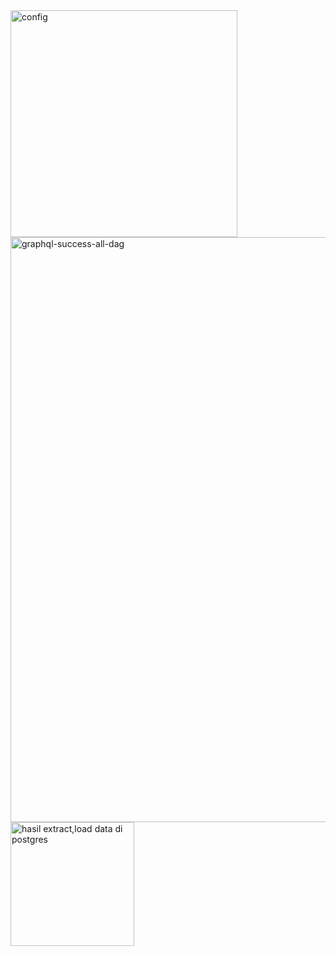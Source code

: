 <img width="363" alt="config" src="https://github.com/user-attachments/assets/7a2e5d6a-95f0-4eab-b341-91471bf8064f" />

<img width="936" alt="graphql-success-all-dag" src="https://github.com/user-attachments/assets/c2819e49-7730-4700-8d44-826f9cdc8162" />

<img width="198" alt="hasil extract,load data di postgres" src="https://github.com/user-attachments/assets/38b9cd90-3210-4d2e-bb78-57e8677365ef" />
